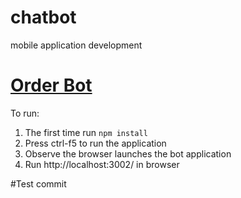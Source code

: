 # chatbot
mobile application development
# <a href="https://github.com/iMahalak18/chatbot">Order Bot</a>

To run:

1. The first time run `npm install`
2. Press ctrl-f5 to run the application
3. Observe the browser launches the bot application
4. Run http://localhost:3002/ in browser

#Test commit